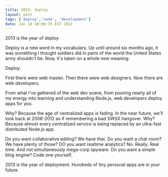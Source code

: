 ```yaml
---
title: 2013: deploy
layout: post
tags: ['deploy','node', 'development']
date: Jan 18 18:06:35 EST 2013
---
```


2013 is the year of deploy

Deploy is a new word in my vocabulary. Up until around six months ago, it was something I thought soldiers did in parts of the world the United States army shouldn't be. Now, it's taken on a whole new meaning. 

Deploy.

First there were web master.
Then there were web designers.
Now there are web developers. 

From what I've gathered of the web dev scene, from pouring nearly all of my energy into learning and understanding Node.js, web developers deploy apps for you.

Why? Because the age of centralized apps is fading. In the near future, we'll look back at 2006-2012 as if remembering a bad SWSX hangover. Why? Because almost every centralized service is being replaced by an ultra-fast distributed Node.js app. 

Do you want collaborative editing? We have that.
Do you want a chat room? We have plenty of those?
DO you want realtime analytics? No. Really. Real time. And not simultaneously mega-corp spyware.
Do you want a simple blog engine? Code one yourself.

2013 is the year of deployment. 
Hundreds of tiny personal apps are in your future.